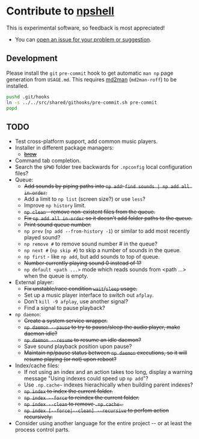 # Contribute to [npshell](https://github.com/joelpurra/npshell)



This is experimental software, so feedback is most appreciated!

- You can [open an issue for your problem or suggestion](https://github.com/joelpurra/npshell/issues).



## Development

Please install the `git` `pre-commit` hook to get automatic `man np` page generation from `USAGE.md`. This requires [md2man](https://github.com/sunaku/md2man) (`md2man-roff`) to be installed.

```bash
pushd .git/hooks
ln -s ../../src/shared/githooks/pre-commit.sh pre-commit
popd
```



## TODO

- Test cross-platform support, add common music players.
- Installer in different package managers:
  - ~~[brew](http://brew.sh/)~~
- Command tab completion.
- Search the `$PWD` folder tree backwards for `.npconfig` local configuration files?
- Queue:
  - ~~Add sounds by piping paths into `np add`: `find sounds | np add all in-order`.~~
  - Add a limit to `np list` (screen size?) or use `less`?
  - Improve `np history` limit.
  - ~~`np clean` - remove non-existent files from the queue.~~
  - ~~Fix `np add all in-order` so it doesn't add folder paths to the queue.~~
  - ~~Print sound queue number.~~
  - `np prev` (`np add --from-history -1`) or similar to add most recently played sound?
  - `np remove #` to remove sound number # in the queue?
  - `np next #` (`np skip #`) to skip a number of sounds in the queue.
  - `np first` - like `np add`, but add sounds to top of queue.
  - ~~Number currently playing sound 0 instead of 1?~~
  - `np default <path ...>` mode which reads sounds from <path ...> when the queue is empty.
- External player:
  - ~~Fix unstable/race condition `wait`/`sleep` usage.~~
  - Set up a music player interface to switch out `afplay`.
  - Don't `kill -9 afplay`, use another signal?
  - Find a signal to pause playback?
- `np daemon`:
  - ~~Create a system service wrapper.~~
  - ~~`np daemon --pause` to try to pause/sleep the audio player, make daemon idle?~~
  - ~~`np daemon --resume` to resume an idle daemon?~~
  - Save sound playback position upon pause?
  - ~~Maintain np/pause status between `np daemon` executions, so it will resume playing (or not) upon reboot?~~
- Index/cache files:
  - If not using an index and an action takes too long, display a warning message "Using indexes could speed up `np add`"?
  - Use `.np.cache~` indexes hierachically when building parent indexes?
  - ~~`np index` to index the current folder.~~
  - ~~`np index --force` to reindex the current folder.~~
  - ~~`np index --clean` to remove `.np.cache~`.~~
  - ~~`np index [--force|--clean] --recursive` to perfom action recursively.~~
- Consider using another language for the entire project -- or at least the process control parts.
